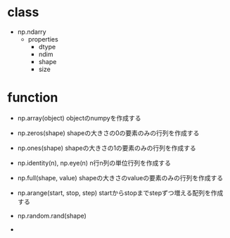 # class
- np.ndarry
    - properties
        - dtype
        - ndim
        - shape
        - size

# function
- np.array(object)
    objectのnumpyを作成する
- np.zeros(shape)
    shapeの大きさの0の要素のみの行列を作成する
- np.ones(shape)
    shapeの大きさの1の要素のみの行列を作成する
- np.identity(n), np.eye(n)
    n行n列の単位行列を作成する
- np.full(shape, value)
    shapeの大きさのvalueの要素のみの行列を作成する
- np.arange(start, stop, step)
    startからstopまでstepずつ増える配列を作成する
- np.random.rand(shape)

- 

